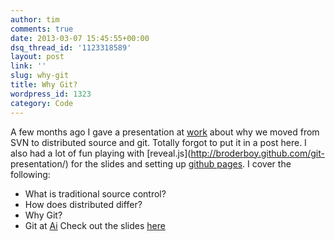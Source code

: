 ```yaml
---
author: tim
comments: true
date: 2013-03-07 15:45:55+00:00
dsq_thread_id: '1123318589'
layout: post
link: ''
slug: why-git
title: Why Git?
wordpress_id: 1323
category: Code
---
```


A few months ago I gave a presentation at
[work](http://www.alexanderinteractive.com/) about why we moved from SVN to
distributed source and git. Totally forgot to put it in a post here. I also
had a lot of fun playing with [reveal.js](http://broderboy.github.com/git-
presentation/) for the slides and setting up [github
pages](http://pages.github.com/). I cover the following:

  * What is traditional source control?
  * How does distributed differ?
  * Why Git?
  * Git at [Ai](http://bit.ly/aiwork)
Check out the slides [here](http://broderboy.github.com/git-presentation/)